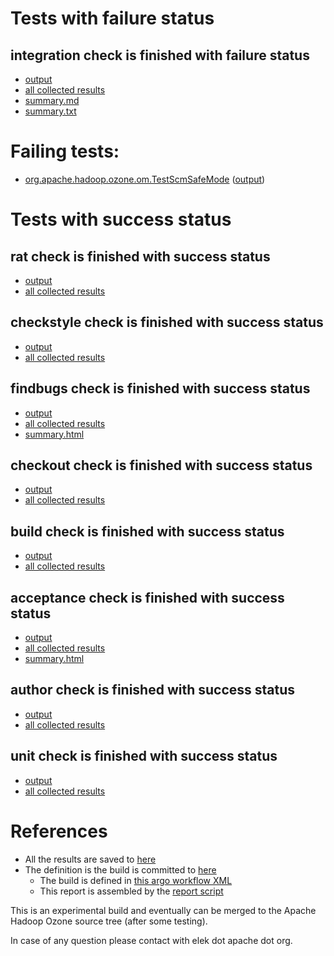 # Tests with failure status

## integration check is finished with failure status

   * [output](https://raw.githubusercontent.com/elek/ozone-ci-03/master/pr/pr-hdds-2361-44sqp/integration/output.log)
   * [all collected results](https://github.com/elek/ozone-ci-03/tree/master/pr/pr-hdds-2361-44sqp/integration)
   * [summary.md](https://github.com/elek/ozone-ci-03/tree/master/pr/pr-hdds-2361-44sqp/integration/summary.md)
   * [summary.txt](https://github.com/elek/ozone-ci-03/tree/master/pr/pr-hdds-2361-44sqp/integration/summary.txt)

# Failing tests: 

 * [org.apache.hadoop.ozone.om.TestScmSafeMode](hadoop-ozone/integration-test/org.apache.hadoop.ozone.om.TestScmSafeMode.txt) ([output](hadoop-ozone/integration-test/org.apache.hadoop.ozone.om.TestScmSafeMode-output.txt))


# Tests with success status

## rat check is finished with success status

   * [output](https://raw.githubusercontent.com/elek/ozone-ci-03/master/pr/pr-hdds-2361-44sqp/rat/output.log)
   * [all collected results](https://github.com/elek/ozone-ci-03/tree/master/pr/pr-hdds-2361-44sqp/rat)


## checkstyle check is finished with success status

   * [output](https://raw.githubusercontent.com/elek/ozone-ci-03/master/pr/pr-hdds-2361-44sqp/checkstyle/output.log)
   * [all collected results](https://github.com/elek/ozone-ci-03/tree/master/pr/pr-hdds-2361-44sqp/checkstyle)


## findbugs check is finished with success status

   * [output](https://raw.githubusercontent.com/elek/ozone-ci-03/master/pr/pr-hdds-2361-44sqp/findbugs/output.log)
   * [all collected results](https://github.com/elek/ozone-ci-03/tree/master/pr/pr-hdds-2361-44sqp/findbugs)
   * [summary.html](https://elek.github.io/ozone-ci-03/pr/pr-hdds-2361-44sqp/findbugs/summary.html)


## checkout check is finished with success status

   * [output](https://raw.githubusercontent.com/elek/ozone-ci-03/master/pr/pr-hdds-2361-44sqp/checkout/output.log)
   * [all collected results](https://github.com/elek/ozone-ci-03/tree/master/pr/pr-hdds-2361-44sqp/checkout)


## build check is finished with success status

   * [output](https://raw.githubusercontent.com/elek/ozone-ci-03/master/pr/pr-hdds-2361-44sqp/build/output.log)
   * [all collected results](https://github.com/elek/ozone-ci-03/tree/master/pr/pr-hdds-2361-44sqp/build)


## acceptance check is finished with success status

   * [output](https://raw.githubusercontent.com/elek/ozone-ci-03/master/pr/pr-hdds-2361-44sqp/acceptance/output.log)
   * [all collected results](https://github.com/elek/ozone-ci-03/tree/master/pr/pr-hdds-2361-44sqp/acceptance)
   * [summary.html](https://elek.github.io/ozone-ci-03/pr/pr-hdds-2361-44sqp/acceptance/summary.html)


## author check is finished with success status

   * [output](https://raw.githubusercontent.com/elek/ozone-ci-03/master/pr/pr-hdds-2361-44sqp/author/output.log)
   * [all collected results](https://github.com/elek/ozone-ci-03/tree/master/pr/pr-hdds-2361-44sqp/author)


## unit check is finished with success status

   * [output](https://raw.githubusercontent.com/elek/ozone-ci-03/master/pr/pr-hdds-2361-44sqp/unit/output.log)
   * [all collected results](https://github.com/elek/ozone-ci-03/tree/master/pr/pr-hdds-2361-44sqp/unit)




# References

 * All the results are saved to [here](https://github.com/elek/ozone-ci-03/tree/master/pr/pr-hdds-2361-44sqp/)
 * The definition is the build is committed to [here](https://github.com/elek/argo-ozone)
    * The build is defined in [this argo workflow XML](https://github.com/elek/argo-ozone/blob/master/ozone-build.yaml)
    * This report is assembled by the [report script](https://github.com/elek/argo-ozone/blob/master/scripts/report.sh)

This is an experimental build and eventually can be merged to the Apache Hadoop Ozone source tree (after some testing).

In case of any question please contact with elek dot apache dot org.
